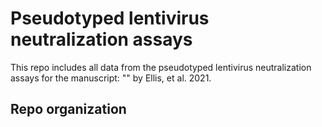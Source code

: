 # Pseudotyped lentivirus neutralization assays

This repo includes all data from the pseudotyped lentivirus neutralization assays for the manuscript: "" by Ellis, et al. 2021. 

## Repo organization

 
